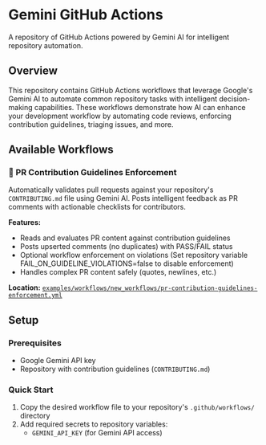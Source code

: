 # Gemini GitHub Actions

A repository of GitHub Actions powered by Gemini AI for intelligent repository automation.

## Overview

This repository contains GitHub Actions workflows that leverage Google's Gemini AI to automate common repository tasks with intelligent decision-making capabilities. These workflows demonstrate how AI can enhance your development workflow by automating code reviews, enforcing contribution guidelines, triaging issues, and more.

## Available Workflows

### 📐 PR Contribution Guidelines Enforcement

Automatically validates pull requests against your repository's `CONTRIBUTING.md` file using Gemini AI. Posts intelligent feedback as PR comments with actionable checklists for contributors.

**Features:**

- Reads and evaluates PR content against contribution guidelines
- Posts upserted comments (no duplicates) with PASS/FAIL status
- Optional workflow enforcement on violations (Set repository variable FAIL_ON_GUIDELINE_VIOLATIONS=false to disable enforcement)
- Handles complex PR content safely (quotes, newlines, etc.)

**Location:** [`examples/workflows/new_workflows/pr-contribution-guidelines-enforcement.yml`](./examples/workflows/new_workflows/pr-contribution-guidelines-enforcement.yml)

## Setup

### Prerequisites

- Google Gemini API key
- Repository with contribution guidelines (`CONTRIBUTING.md`)

### Quick Start

1. Copy the desired workflow file to your repository's `.github/workflows/` directory
2. Add required secrets to repository variables:
   - `GEMINI_API_KEY` (for Gemini API access)










